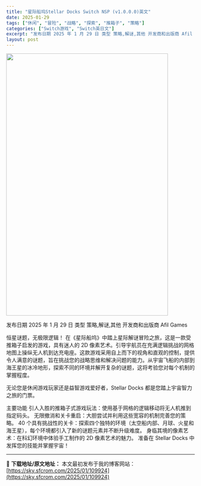 ```yaml
---
title: "星际船坞Stellar Docks Switch NSP (v1.0.0.0)英文"
date: 2025-01-29
tags: ["休闲", "冒险", "战略", "探索", "推箱子", "策略"]
categories: ["Switch游戏", "Switch英日文"]
excerpt: "发布日期 2025 年 1 月 29 日 类型 策略,解谜,其他 开发商和出版商 Afil Games 恒星谜题，无极限逻辑！ 在《星际船坞》中踏上星际解谜冒险之旅，这是一款受推箱子启发的游戏，具有迷人的 2D 像素艺术。引导宇航员在充满逻辑挑战的网格地图上操纵无人机到达充电座。这款游戏采用自上而下&hellip;"
layout: post
---
```


<img class="aligncenter size-full wp-image-109901" src="https://sky.sfcrom.com/wp-content/uploads/2025/01/2025012913571110.webp" alt="" width="432" height="700" />

发布日期 2025 年 1 月 29 日
类型 策略,解谜,其他
开发商和出版商 Afil Games

恒星谜题，无极限逻辑！
在《星际船坞》中踏上星际解谜冒险之旅，这是一款受推箱子启发的游戏，具有迷人的 2D 像素艺术。引导宇航员在充满逻辑挑战的网格地图上操纵无人机到达充电座。这款游戏采用自上而下的视角和直观的控制，提供令人满意的谜题，旨在挑战您的战略思维和解决问题的能力。从宇宙飞船的内部到海王星的冰冷地形，探索不同的环境并解开复杂的谜题，这将考验您对每个机制的掌握程度。

无论您是休闲游戏玩家还是益智游戏爱好者，Stellar Docks 都是您踏上宇宙智力之旅的门票。

主要功能
引人入胜的推箱子式游戏玩法：使用基于网格的逻辑移动将无人机推到指定码头。
无限撤消和关卡重启：大胆尝试并利用这些宽容的机制完善您的策略。
40 个具有挑战性的关卡：探索四个独特的环境（太空船内部、月球、火星和海王星），每个环境都引入了新的谜题元素并不断升级难度。
身临其境的像素艺术：在科幻环境中体验手工制作的 2D 像素艺术的魅力。
准备在 Stellar Docks 中发挥您的技能并掌握宇宙！

---
📖 **下载地址/原文地址：** 本文最初发布于我的博客网站：[https://sky.sfcrom.com/2025/01/109924](https://sky.sfcrom.com/2025/01/109924)
